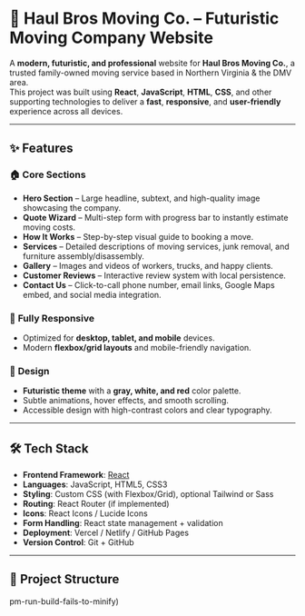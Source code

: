 # 🚚 Haul Bros Moving Co. – Futuristic Moving Company Website

A **modern, futuristic, and professional** website for **Haul Bros Moving Co.**, a trusted family-owned moving service based in Northern Virginia & the DMV area.  
This project was built using **React**, **JavaScript**, **HTML**, **CSS**, and other supporting technologies to deliver a **fast**, **responsive**, and **user-friendly** experience across all devices.

---

## ✨ Features

### 🏠 **Core Sections**
- **Hero Section** – Large headline, subtext, and high-quality image showcasing the company.
- **Quote Wizard** – Multi-step form with progress bar to instantly estimate moving costs.
- **How It Works** – Step-by-step visual guide to booking a move.
- **Services** – Detailed descriptions of moving services, junk removal, and furniture assembly/disassembly.
- **Gallery** – Images and videos of workers, trucks, and happy clients.
- **Customer Reviews** – Interactive review system with local persistence.
- **Contact Us** – Click-to-call phone number, email links, Google Maps embed, and social media integration.

### 📱 **Fully Responsive**
- Optimized for **desktop, tablet, and mobile** devices.
- Modern **flexbox/grid layouts** and mobile-friendly navigation.

### 🎨 **Design**
- **Futuristic theme** with a **gray, white, and red** color palette.
- Subtle animations, hover effects, and smooth scrolling.
- Accessible design with high-contrast colors and clear typography.

---

## 🛠️ Tech Stack

- **Frontend Framework**: [React](https://react.dev/)
- **Languages**: JavaScript, HTML5, CSS3
- **Styling**: Custom CSS (with Flexbox/Grid), optional Tailwind or Sass
- **Routing**: React Router (if implemented)
- **Icons**: React Icons / Lucide Icons
- **Form Handling**: React state management + validation
- **Deployment**: Vercel / Netlify / GitHub Pages
- **Version Control**: Git + GitHub

---

## 📂 Project Structure
pm-run-build-fails-to-minify)
